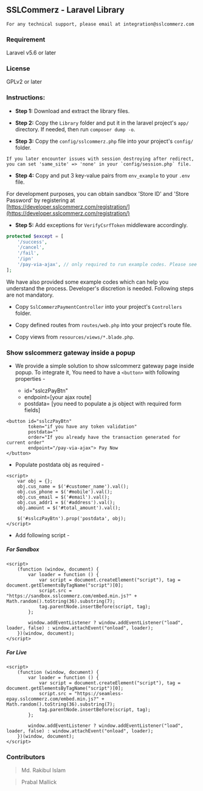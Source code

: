 ## SSLCommerz - Laravel Library

```
For any technical support, please email at integration@sslcommerz.com
```



### Requirement
Laravel v5.6 or later


### License
GPLv2 or later


### Instructions:

* __Step 1:__ Download and extract the library files.

* __Step 2:__ Copy the `Library` folder and put it in the laravel project's `app/` directory. If needed, then run `composer dump -o`.

* __Step 3:__ Copy the `config/sslcommerz.php` file into your project's `config/` folder.

```
If you later encounter issues with session destroying after redirect, you can set 'same_site' => 'none' in your `config/session.php` file.
```

* __Step 4:__ Copy and put 3 key-value pairs from `env_example` to your `.env` file. 

For development purposes, you can obtain sandbox 'Store ID' and 'Store Password' by registering at [https://developer.sslcommerz.com/registration/](https://developer.sslcommerz.com/registration/)


* __Step 5:__ Add exceptions for `VerifyCsrfToken` middleware accordingly.

```php
protected $except = [
    '/success',
    '/cancel',
    '/fail',
    '/ipn'
    '/pay-via-ajax', // only required to run example codes. Please see bellow.
];
```

We have also provided some example codes which can help you understand the process. Developer's discretion is needed. Following steps are not mandatory.

* Copy `SslCommerzPaymentController` into your project's `Controllers` folder.

* Copy defined routes from `routes/web.php` into your project's route file.

* Copy views from `resources/views/*.blade.php`.


### Show sslcommerz gateway inside a popup

* We provide a simple solution to show sslcommerz gateway page inside popup. To integrate it, You need to have a `<button>` with following properties -

    * id="sslczPayBtn" 
    * endpoint=[your ajax route]
    * postdata= [you need to populate a js object with required form fields]

```
<button id="sslczPayBtn"
        token="if you have any token validation"
        postdata=""
        order="If you already have the transaction generated for current order"
        endpoint="/pay-via-ajax"> Pay Now
</button>
```
* Populate postdata obj as required -

```
<script>
    var obj = {};
    obj.cus_name = $('#customer_name').val();
    obj.cus_phone = $('#mobile').val();
    obj.cus_email = $('#email').val();
    obj.cus_addr1 = $('#address').val();
    obj.amount = $('#total_amount').val();
    
    $('#sslczPayBtn').prop('postdata', obj);
</script>
```

* Add following script -

##### For Sandbox

```
<script>
    (function (window, document) {
        var loader = function () {
            var script = document.createElement("script"), tag = document.getElementsByTagName("script")[0];
            script.src = "https://sandbox.sslcommerz.com/embed.min.js?" + Math.random().toString(36).substring(7);
            tag.parentNode.insertBefore(script, tag);
        };

        window.addEventListener ? window.addEventListener("load", loader, false) : window.attachEvent("onload", loader);
    })(window, document);
</script>
```
##### For Live

```
<script>
    (function (window, document) {
        var loader = function () {
            var script = document.createElement("script"), tag = document.getElementsByTagName("script")[0];
            script.src = "https://seamless-epay.sslcommerz.com/embed.min.js?" + Math.random().toString(36).substring(7);
            tag.parentNode.insertBefore(script, tag);
        };
    
        window.addEventListener ? window.addEventListener("load", loader, false) : window.attachEvent("onload", loader);
    })(window, document);
</script>
```


### Contributors
> Md. Rakibul Islam

> Prabal Mallick

